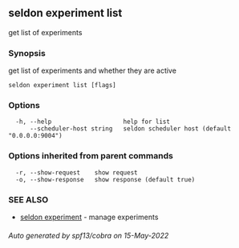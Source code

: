 ## seldon experiment list

get list of experiments

### Synopsis

get list of experiments and whether they are active

```
seldon experiment list [flags]
```

### Options

```
  -h, --help                    help for list
      --scheduler-host string   seldon scheduler host (default "0.0.0.0:9004")
```

### Options inherited from parent commands

```
  -r, --show-request    show request
  -o, --show-response   show response (default true)
```

### SEE ALSO

* [seldon experiment](seldon_experiment.md)	 - manage experiments

###### Auto generated by spf13/cobra on 15-May-2022
